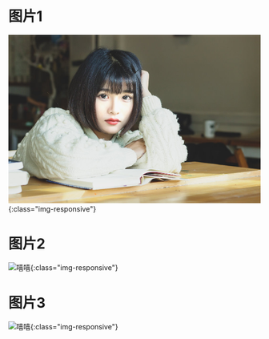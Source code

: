 # 图片1
![哈哈](/assets/img/124.jpg){:class="img-responsive"}

# 图片2
![嘻嘻](https://photo.tuchong.com/443539/ft640/16466819.jpg){:class="img-responsive"}

# 图片3
![嘻嘻](https://photo.tuchong.com/443539/ft640/16466819.jpg){:class="img-responsive"}
